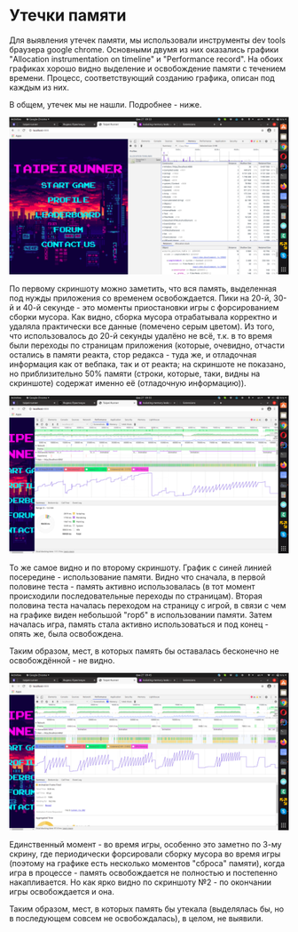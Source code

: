 # Утечки памяти

Для выявления утечек памяти, мы использовали инструменты dev tools браузера google chrome.
Основными двумя из них оказались графики "Allocation instrumentation on timeline" и "Performance record".
На обоих графиках хорошо видно выделение и освобождение памяти с течением времени.
Процесс, соответствующий созданию графика, описан под каждым из них.

В общем, утечек мы не нашли. Подробнее - ниже.

![Memory timeline](/doc/memory-timeline.png?raw=true "memory timeline")

По первому скриншоту можно заметить, что вся память, выделенная под нужды приложения со временем
освобождается. Пики на 20-й, 30-й и 40-й секунде - это моменты приостановки игры с форсированием
сборки мусора. Как видно, сборка мусора отрабатывала корректно и удаляла практически все данные
(помечено серым цветом).
Из того, что использовалось до 20-й секунды удалёно не всё, т.к. в то время были переходы по
страницам приложения (которые, очевидно, отчасти остались в памяти реакта, стор редакса - туда же,
и отладочная информация как от вебпака, так и от реакта; на скриншоте не показано, но
приблизительно 50% памяти (строки, которые, таки, видны на скриншоте) содержат именно её
(отладочную информацию)).

![Browse and game](/doc/browse+game.png?raw=true "browse and game")

То же самое видно и по второму скриншоту. График с синей линией посередине - использование памяти.
Видно что сначала, в первой половине теста - память активно использовалась
(в тот момент происходили последовательные переходы по страницам).
Вторая половина теста началась переходом на страницу с игрой, в связи с чем на графике виден
небольшой "горб" в использовании памяти. Затем началась игра, память стала активно
использоваться и под конец - опять же, была освобождена.

Таким образом, мест, в которых память бы оставалась бесконечно не освобождённой - не видно.

![Game process memory](/doc/game-process-memory.png?raw=true "game process memory")

Единственный момент - во время игры, особенно это заметно по 3-му скрину, где периодически
форсировали сборку мусора во время игры (поэтому на графике есть несколько моментов "сброса"
памяти), когда игра в процессе - память освобождается не полностью и постепенно накапливается.
Но как ярко видно по скриншоту №2 - по окончании игры освобождается и она.

Таким образом, мест, в которых память бы утекала (выделялась бы, но в последующем совсем не
освобождалась), в целом, не выявили.






